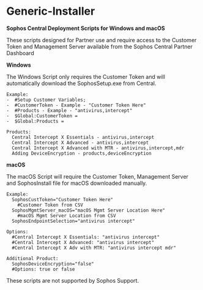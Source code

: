 # Generic-Installer
<b>Sophos Central Deployment Scripts for Windows and macOS</b>

These scripts designed for Partner use and require access to the Customer Token and Management Server available from the Sophos Central Partner Dashboard

<b>Windows</b>

The Windows Script only requires the Customer Token and will automatically download the SophosSetup.exe from Central.
```
Example:
-  #Setup Customer Variables;
-  #CustomerToken - Example - "Customer Token Here"
-  #Products - Example - "antivirus,intercept"
-  $Global:CustomerToken = 
-  $Global:Products = 
```
```
Products:
  Central Intercept X Essentials - antivirus,intercept
  Central Intercept X Advanced - antivirus,intercept
  Central Intercept X Advanced with MTR - antivirus,intercept,mdr
  Adding DeviceEncryption - products,deviceEncryption
```
<b>macOS</b>

The macOS Script will require the Customer Token, Management Server and SophosInstall file for macOS downloaded manually.
```
Example:
  SophosCustToken="Customer Token Here"
    #Customer Token from CSV
  SophosMgmtServer_macOS="macOS Mgmt Server Location Here"
    #macOS Mgmt Server Location from CSV
  SophosEndpointSelection="antivirus intercept" 
```
```
Options:
  #Central Intercept X Essentials: "antivirus intercept"
  #Central Intercept X Advanced: "antivirus intercept"
  #Central Intercept X Adv with MTR: "antivirus intercept mdr"
```
```
Additional Product:
  SophosDeviceEncryption="false"
  #Options: true or false
```
These scripts are not supported by Sophos Support.
